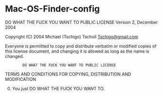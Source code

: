 Mac-OS-Finder-config
====================
DO WHAT THE FUCK YOU WANT TO PUBLIC LICENSE 
                    Version 2, December 2004 

 Copyright (C) 2004 Michael (Tschigo) Tscholl <Tschigo@gmail.com> 

 Everyone is permitted to copy and distribute verbatim or modified 
 copies of this license document, and changing it is allowed as long 
 as the name is changed. 

            DO WHAT THE FUCK YOU WANT TO PUBLIC LICENSE 
   TERMS AND CONDITIONS FOR COPYING, DISTRIBUTION AND MODIFICATION 

  0. You just DO WHAT THE FUCK YOU WANT TO.
